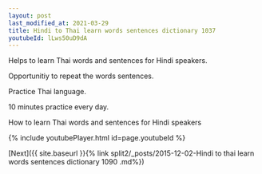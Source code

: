```yaml
---
layout: post
last_modified_at: 2021-03-29
title: Hindi to Thai learn words sentences dictionary 1037 
youtubeId: lLws50uD9dA
---
```

 
 
Helps to learn Thai words and sentences for Hindi speakers.

Opportunitiy to repeat the words sentences. 

Practice Thai language. 
 
10 minutes practice every day. 
 
How to learn Thai words and sentences for Hindi speakers 
 
{% include youtubePlayer.html id=page.youtubeId %}
 
 
[Next]({{ site.baseurl }}{% link  split2/_posts/2015-12-02-Hindi to thai learn words sentences dictionary 1090 .md%})
 
